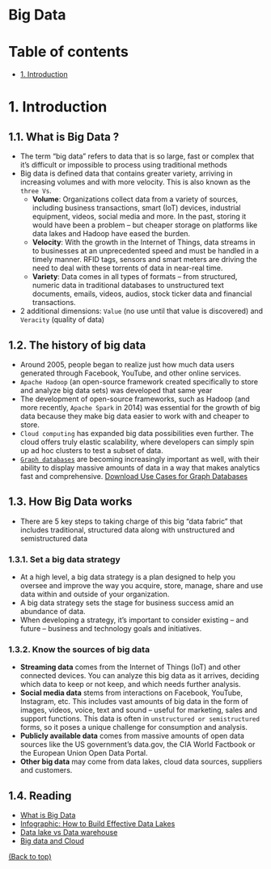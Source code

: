 # Big Data

# Table of contents
- [1. Introduction](#1-introduction)

# 1. Introduction
## 1.1. What is Big Data ?
- The term “big data” refers to data that is so large, fast or complex that it’s difficult or impossible to process using traditional methods
- Big data is defined data that contains greater variety, arriving in increasing volumes and with more velocity. This is also known as the `three Vs`.
  - **Volume**: Organizations collect data from a variety of sources, including business transactions, smart (IoT) devices, industrial equipment, videos, social media and more. In the past, storing it would have been a problem – but cheaper storage on platforms like data lakes and Hadoop have eased the burden.
  - **Velocity**: With the growth in the Internet of Things, data streams in to businesses at an unprecedented speed and must be handled in a timely manner. RFID tags, sensors and smart meters are driving the need to deal with these torrents of data in near-real time.
  - **Variety**: Data comes in all types of formats – from structured, numeric data in traditional databases to unstructured text documents, emails, videos, audios, stock ticker data and financial transactions.
-  2 additional dimensions: `Value` (no use until that value is discovered) and `Veracity` (quality of data) 

## 1.2. The history of big data
- Around 2005, people began to realize just how much data users generated through Facebook, YouTube, and other online services. 
- `Apache Hadoop` (an open-source framework created specifically to store and analyze big data sets) was developed that same year
- The development of open-source frameworks, such as Hadoop (and more recently, `Apache Spark` in 2014) was essential for the growth of big data because they make big data easier to work with and cheaper to store.
- `Cloud computing` has expanded big data possibilities even further. The cloud offers truly elastic scalability, where developers can simply spin up ad hoc clusters to test a subset of data.
- [`Graph databases`](https://www.oracle.com/sg/big-data/what-is-graph-database/) are becoming increasingly important as well, with their ability to display massive amounts of data in a way that makes analytics fast and comprehensive. [Download Use Cases for Graph Databases](https://www.oracle.com/cloud/solutions/use-cases-for-graph-databases-and-graph-analytics-ebook/)

## 1.3. How Big Data works
- There are 5 key steps to taking charge of this big “data fabric” that includes traditional, structured data along with unstructured and semistructured data
### 1.3.1. Set a big data strategy
- At a high level, a big data strategy is a plan designed to help you oversee and improve the way you acquire, store, manage, share and use data within and outside of your organization.
- A big data strategy sets the stage for business success amid an abundance of data. 
- When developing a strategy, it’s important to consider existing – and future – business and technology goals and initiatives. 
### 1.3.2. Know the sources of big data
- **Streaming data** comes from the Internet of Things (IoT) and other connected devices. You can analyze this big data as it arrives, deciding which data to keep or not keep, and which needs further analysis. 
- **Social media data** stems from interactions on Facebook, YouTube, Instagram, etc. This includes vast amounts of big data in the form of images, videos, voice, text and sound – useful for marketing, sales and support functions. This data is often in `unstructured or semistructured` forms, so it poses a unique challenge for consumption and analysis. 
- **Publicly available data** comes from massive amounts of open data sources like the US government’s data.gov, the CIA World Factbook or the European Union Open Data Portal. 
- **Other big data** may come from data lakes, cloud data sources, suppliers and customers.

## 1.4. Reading
- [What is Big Data](https://www.oracle.com/sg/big-data/what-is-big-data/)
- [Infographic: How to Build Effective Data Lakes](https://www.oracle.com/webfolder/s/assets/infographics/build-data-lakes/index.html)
- [Data lake vs Data warehouse](https://www.sas.com/en_us/insights/articles/data-management/data-lake-and-data-warehouse-know-the-difference.html)
- [Big data and Cloud](https://blogs.sas.com/content/datamanagement/2021/05/27/hard-to-say-big-data-without-cloud/)

[(Back to top)](#table-of-contents)
